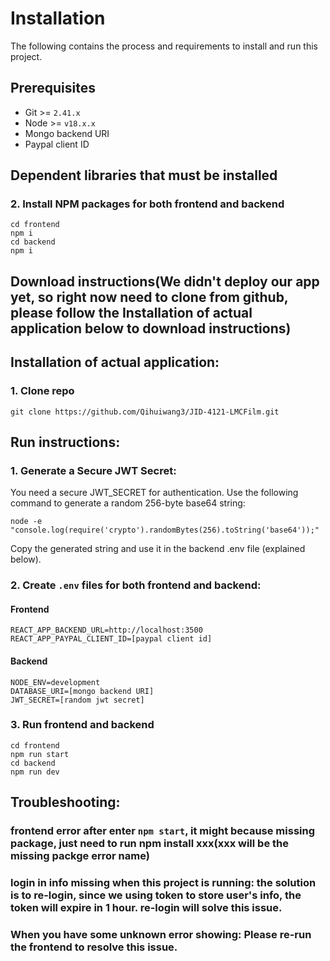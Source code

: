 # Installation

The following contains the process and requirements to install and run this project.

## Prerequisites

- Git >= `2.41.x`
- Node >= `v18.x.x`
- Mongo backend URI
- Paypal client ID

## Dependent libraries that must be installed

### 2. Install NPM packages for both frontend and backend

```
cd frontend
npm i
cd backend
npm i
```

## Download instructions(We didn't deploy our app yet, so right now need to clone from github, please follow the Installation of actual application below to download instructions)


## Installation of actual application:

### 1. Clone repo
```
git clone https://github.com/Qihuiwang3/JID-4121-LMCFilm.git
```


## Run instructions: 

### 1. Generate a Secure JWT Secret:
You need a secure JWT_SECRET for authentication. Use the following command to generate a random 256-byte base64 string:

```
node -e "console.log(require('crypto').randomBytes(256).toString('base64'));"

```
Copy the generated string and use it in the backend .env file (explained below).


### 2. Create `.env` files for both frontend and backend:

#### Frontend
```
REACT_APP_BACKEND_URL=http://localhost:3500
REACT_APP_PAYPAL_CLIENT_ID=[paypal client id]
```

#### Backend
```
NODE_ENV=development 
DATABASE_URI=[mongo backend URI]
JWT_SECRET=[random jwt secret] 
```

### 3. Run frontend and backend

```
cd frontend
npm run start
cd backend
npm run dev
```


## Troubleshooting:

### frontend error after enter ```npm start```, it might because missing package, just need to run npm install xxx(xxx will be the missing packge error name)

### login in info missing when this project is running: the solution is to re-login, since we using token to store user's info, the token will expire in 1 hour. re-login will solve this issue.

### When you have some unknown error showing: Please re-run the frontend to resolve this issue.


